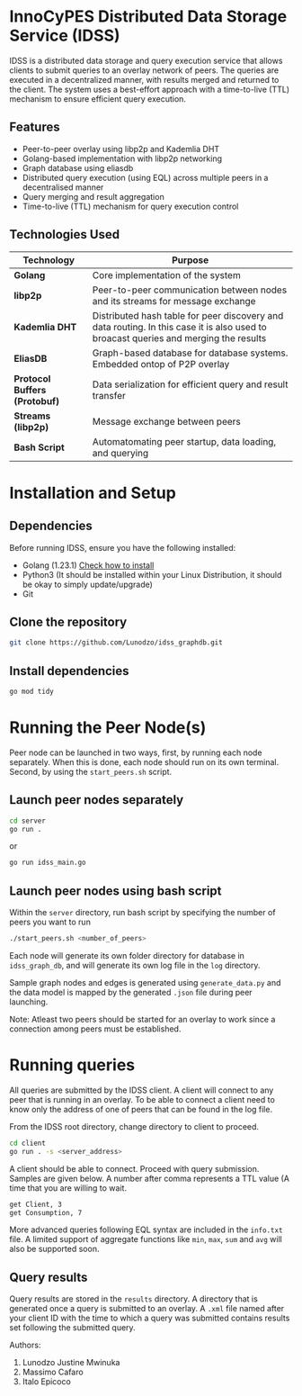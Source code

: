 # InnoCyPES Distributed Data Storage Service (IDSS)

IDSS is a distributed data storage and query execution service that allows clients 
to submit queries to an overlay network of peers. The queries are executed in a 
decentralized manner, with results merged and returned to the client. The system uses 
a best-effort approach with a time-to-live (TTL) mechanism to ensure efficient query 
execution.

## Features
- Peer-to-peer overlay using libp2p and Kademlia DHT
- Golang-based implementation with libp2p networking
- Graph database using eliasdb
- Distributed query execution (using EQL) across multiple peers in a decentralised manner
- Query merging and result aggregation
- Time-to-live (TTL) mechanism for query execution control

## Technologies Used
| Technology | Purpose |
|------------|---------|
| **Golang** | Core implementation of the system |
| **libp2p** | Peer-to-peer communication between nodes and its streams for message exchange |
| **Kademlia DHT** | Distributed hash table for peer discovery and data routing. In this case it is also used to broacast queries and merging the results |
| **EliasDB** | Graph-based database for database systems. Embedded ontop of P2P overlay |
| **Protocol Buffers (Protobuf)** | Data serialization for efficient query and result transfer |
| **Streams (libp2p)** | Message exchange between peers |
| **Bash Script** | Automatomating peer startup, data loading, and querying |

# Installation and Setup
## Dependencies
Before running IDSS, ensure you have the following installed:
- Golang (1.23.1) [Check how to install](https://go.dev/doc/install)
- Python3 (It should be installed within your Linux Distribution, it should be okay to simply update/upgrade)
- Git
## Clone the repository 
```sh
git clone https://github.com/Lunodzo/idss_graphdb.git
```
## Install dependencies
```sh
go mod tidy
```
# Running the Peer Node(s)
Peer node can be launched in two ways, first, by running each node separately. When this is done, each node should run on its own terminal. Second, by using the `start_peers.sh` script.

## Launch peer nodes separately
```sh
cd server
go run .
```
or 
```sh
go run idss_main.go
```
## Launch peer nodes using bash script
Within the `server` directory, run bash script by specifying the number of peers you want to run
```sh
./start_peers.sh <number_of_peers>
```
Each node will generate its own folder directory for database in `idss_graph_db`, and will generate its own log file in the `log` directory.

Sample graph nodes and edges is generated using `generate_data.py` and the data model is mapped by the generated `.json` file during peer launching.

Note: Atleast two peers should be started for an overlay to work since a connection among peers must be established.

# Running queries
All queries are submitted by the IDSS client. A client will connect to any peer that is 
running in an overlay. To be able to connect a client need to know only the address of 
one of peers that can be found in the log file.

From the IDSS root directory, change directory to client to proceed.

```sh
cd client
go run . -s <server_address>
```
A client should be able to connect. Proceed with query submission. Samples are given below. A number after comma represents a TTL value (A time that you are willing to wait.
```sh
get Client, 3
get Consumption, 7
```
More advanced queries following EQL syntax are included in the `info.txt` file. A limited support of 
aggregate functions like `min`, `max`, `sum` and `avg` will also be supported soon.

## Query results
Query results are stored in the `results` directory. A directory that is generated once a query is submitted 
to an overlay. A `.xml` file named after your client ID with the time to which a query was submitted contains 
results set following the submitted query.

Authors:
1. Lunodzo Justine Mwinuka
2. Massimo Cafaro
3. Italo Epicoco
